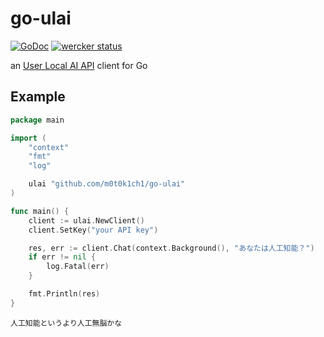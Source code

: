 # go-ulai

[![GoDoc](https://godoc.org/github.com/m0t0k1ch1/go-ulai?status.svg)](https://godoc.org/github.com/m0t0k1ch1/go-ulai) [![wercker status](https://app.wercker.com/status/dc058d4a4600a7008b41a55a44f2cc15/s/master "wercker status")](https://app.wercker.com/project/byKey/dc058d4a4600a7008b41a55a44f2cc15)

an [User Local AI API](http://ai.userlocal.jp/document/free/top) client for Go

## Example

``` go
package main

import (
	"context"
	"fmt"
	"log"

	ulai "github.com/m0t0k1ch1/go-ulai"
)

func main() {
	client := ulai.NewClient()
	client.SetKey("your API key")

	res, err := client.Chat(context.Background(), "あなたは人工知能？")
	if err != nil {
		log.Fatal(err)
	}

	fmt.Println(res)
}
```

```
人工知能というより人工無脳かな
```
